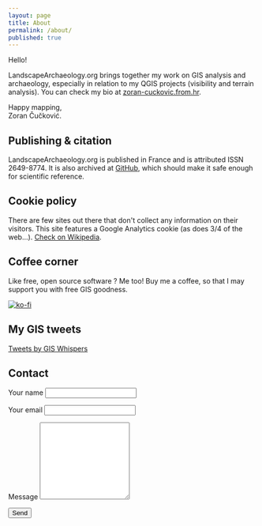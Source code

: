 ```yaml
---
layout: page
title: About
permalink: /about/
published: true
---
```

Hello!

LandscapeArchaeology.org brings together my work on GIS analysis and archaeology, especially in relation to my QGIS projects (visibility and terrain analysis). You can check my bio at [zoran-cuckovic.from.hr](http://zoran-cuckovic.from.hr).

Happy mapping,<br>
Zoran Čučković.

## Publishing & citation

LandscapeArchaeology.org is published in France and is attributed ISSN 2649-8774. It is also archived at [GitHub](https://github.com/zoran-cuckovic/LandscapeArchaeology.org), which should make it  safe enough for scientific reference. 

## Cookie policy

There are few sites out there that don't collect any information on their visitors. This site features a Google Analytics cookie (as does 3/4 of the web...). [Check on Wikipedia](https://en.wikipedia.org/wiki/Google_Analytics).  


## Coffee corner

Like free, open source software ? Me too! Buy me a coffee, so that I may support you with free GIS goodness.

[![ko-fi](https://www.ko-fi.com/img/githubbutton_sm.svg)](https://ko-fi.com/D1D41HYSW)

## My GIS tweets 

<a class="twitter-timeline" data-height=800 href="https://twitter.com/giswhisp?ref_src=twsrc%5Etfw">Tweets by GIS Whispers</a> <script async src="https://platform.twitter.com/widgets.js" charset="utf-8"></script>

## Contact
<div>
<form id="contact-form"  action="https://formspree.io/cuckovic.zoran@gmail.com" method="POST">
	 Your name <input type="text" name="name">
	<p>
	Your email <input type="email" name="_replyto">
	<p>
	Message	<textarea rows="10" name="body">
      </textarea>
	<p>
      <input type="submit" value="Send">

<!-- 
<form id="contactform" action="https://formspree.io/cuckovic.zoran@gmail.com" method="POST">
	<input type="text" name="name" placeholder="Your name ">
	<input type="email" name="_replyto" placeholder="Your email ">
	<input type="text" name="_gotcha" style="display:none" />
	<p>
	<textarea rows="2" name="message" placeholder="Your message"></textarea>
    <input type="submit" value="Send">
	<input type="hidden" name="_next" value="//mywebsite.com/thanks.html" />
</form>
https://webdesign.tutsplus.com/tutorials/quick-tip-add-a-formspree-form-to-your-static-sites--cms-23870 -->


